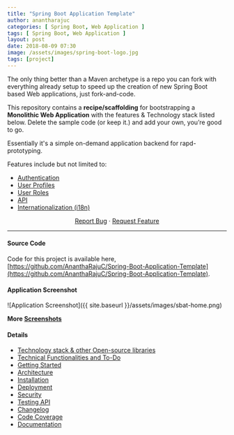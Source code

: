 ```yaml
---
title: "Spring Boot Application Template"
author: anantharajuc
categories: [ Spring Boot, Web Application ]
tags: [ Spring Boot, Web Application ]
layout: post
date: 2018-08-09 07:30
image: /assets/images/spring-boot-logo.jpg
tags: [project]
---
```


The only thing better than a Maven archetype is a repo you can fork with everything already setup to speed up the creation of new Spring Boot based Web applications, just fork-and-code.

This repository contains a **recipe/scaffolding** for bootstrapping a **Monolithic Web Application** with the features & Technology stack listed below. Delete the sample code (or keep it.) and add your own, you’re good to go.

Essentially it's a simple on-demand application backend for rapd-prototyping.

Features include but not limited to:

- [Authentication](https://github.com/AnanthaRajuC/Spring-Boot-Application-Template/blob/master/documents/AUTHENTICATION.MD)  
- [User Profiles](https://github.com/AnanthaRajuC/Spring-Boot-Application-Template/blob/master/documents/USER_PROFILES.MD)   
- [User Roles](https://github.com/AnanthaRajuC/Spring-Boot-Application-Template/blob/master/documents/USER_ROLES.MD)   
- [API](https://github.com/AnanthaRajuC/Spring-Boot-Application-Template/blob/master/documents/API.md)  
- [Internationalization (i18n)](https://github.com/AnanthaRajuC/Spring-Boot-Application-Template/blob/master/documents/INTERNATIONALIZATION.MD) 

<p align="center">
	<a href="https://github.com/Spring-Boot-Framework/Spring-Boot-Application-Template/issues">Report Bug</a>
	·
	<a href="https://github.com/Spring-Boot-Framework/Spring-Boot-Application-Template/issues">Request Feature</a>
</p>

---

#### Source Code

Code for this project is available here, [https://github.com/AnanthaRajuC/Spring-Boot-Application-Template](https://github.com/AnanthaRajuC/Spring-Boot-Application-Template).

#### Application Screenshot  

![Application Screenshot]({{ site.baseurl }}/assets/images/sbat-home.png) 

**More [Screenshots](https://github.com/AnanthaRajuC/Spring-Boot-Application-Template/blob/master/documents/SCREENSHOTS.md)**

#### Details  

- [Technology stack & other Open-source libraries](https://github.com/AnanthaRajuC/Spring-Boot-Application-Template/blob/master/documents/TECHNOLOGY_STACK.MD)  
- [Technical Functionalities and To-Do](https://github.com/AnanthaRajuC/Spring-Boot-Application-Template/blob/master/documents/TECHNICAL_FUNCTIONALITIES.MDD)  
- [Getting Started](https://github.com/AnanthaRajuC/Spring-Boot-Application-Template/blob/master/documents/GETTING_STARTED.MD)  
- [Architecture](https://github.com/AnanthaRajuC/Spring-Boot-Application-Template/blob/master/documents/ARCHITECTURE.md) 
- [Installation](https://github.com/AnanthaRajuC/Spring-Boot-Application-Template/blob/master/documents/INSTALLATION.MD)  
- [Deployment](https://github.com/AnanthaRajuC/Spring-Boot-Application-Template/blob/master/documents/DEPLOYMENT.md)  
- [Security](https://github.com/AnanthaRajuC/Spring-Boot-Application-Template/blob/master/documents/API.md)  
- [Testing API](https://github.com/AnanthaRajuC/Spring-Boot-Application-Template/blob/master/documents/TESTING.MD)  
- [Changelog](https://github.com/AnanthaRajuC/Spring-Boot-Application-Template/blob/master/documents/CHANGELOG.md) 
- [Code Coverage](https://github.com/AnanthaRajuC/Spring-Boot-Application-Template/blob/master/documents/CODE_COVERAGE.MD) 
- [Documentation](https://github.com/AnanthaRajuC/Spring-Boot-Application-Template/blob/master/documents/DOCUMENTATION.MD) 













